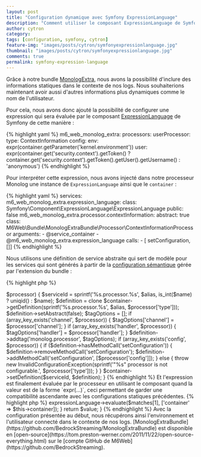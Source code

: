 ```yaml
---
layout: post
title: "Configuration dynamique avec Symfony ExpressionLanguage"
description: "Comment utiliser le composant ExpressionLanguage de Symfony pour rendre dynamique la configuration."
author: cytron
category:
tags: [configuration, symfony, cytron]
feature-img: "images/posts/cytron/symfonyexpressionlanguage.jpg"
thumbnail: "images/posts/cytron/symfonyexpressionlanguage.jpg"
comments: true
permalink: symfony-expression-language
---
```


Grâce à notre bundle [MonologExtra](https://github.com/BedrockStreaming/MonologExtraBundle), nous avons la possibilité d'inclure des informations statiques dans le contexte de nos logs.
Nous souhaiterions maintenant avoir aussi d'autres informations plus dynamiques comme le nom de l'utilisateur.

Pour cela, nous avons donc ajouté la possibilité de configurer une expression qui sera évaluée par le composant [ExpressionLanguage](https://symfony.com/doc/current/components/expression_language/index.html) de Symfony de cette manière :

{% highlight yaml %}
m6_web_monolog_extra:
    processors:
        userProcessor:
            type: ContextInformation
            config:
                env: expr(container.getParameter('kernel.environment'))
                user: expr(container.get('security.context').getToken() ? container.get('security.context').getToken().getUser().getUsername() : 'anonymous')
{% endhighlight %}

Pour interpréter cette expression, nous avons injecté dans notre processeur Monolog une instance de `ExpressionLanguage` ainsi que le `container` :

{% highlight yaml %}
services:
  m6_web_monolog_extra.expression_language:
    class: Symfony\Component\ExpressionLanguage\ExpressionLanguage
    public: false
  m6_web_monolog_extra.processor.contextInformation:
    abstract: true
    class: M6Web\Bundle\MonologExtraBundle\Processor\ContextInformationProcessor
    arguments:
      - @service_container
      - @m6_web_monolog_extra.expression_language
    calls:
      - [ setConfiguration, []]
{% endhighlight %}

Nous utilisons une définition de service abstraite qui sert de modèle pour les services qui sont générés à partir de la [configuration sémantique](https://symfony.com/fr/doc/current/cookbook/bundles/extension.html) gérée par l'extension du bundle :

{% highlight php %}
<?php
foreach ($config['processors'] as $name => $processor) {
    $serviceId = sprintf('%s.processor.%s', $alias, is_int($name) ? uniqid() : $name);

    $definition = clone $container->getDefinition(sprintf('%s.processor.%s', $alias, $processor['type']));
    $definition->setAbstract(false);

    $tagOptions = [];
    if (array_key_exists('channel', $processor)) {
        $tagOptions['channel'] = $processor['channel'];
    }
    if (array_key_exists('handler', $processor)) {
        $tagOptions['handler'] = $processor['handler'];
    }
    $definition->addtag('monolog.processor', $tagOptions);

    if (array_key_exists('config', $processor)) {
        if ($definition->hasMethodCall('setConfiguration')) {
            $definition->removeMethodCall('setConfiguration');
            $definition->addMethodCall('setConfiguration', [$processor['config']]);
        } else {
            throw new InvalidConfigurationException(sprintf('"%s" processor is not configurable.', $processor['type']));
        }
    }

    $container->setDefinition($serviceId, $definition);
}
{% endhighlight %}

Et l'expression est finalement évaluée par le processeur en utilisant le composant quand la valeur est de la forme `expr(...)`, ceci permettant de garder une compatibilité ascendante avec les configurations statiques précédentes.

{% highlight php %}
<?php 
protected function evaluateValue($value)
{
    if (preg_match('/^expr\((.*)\)$/', $value, $matches)) {
        return $this->expressionLanguage->evaluate($matches[1], ['container' => $this->container]);
    }
    return $value;
}
{% endhighlight %}

Avec la configuration présentée au début, nous récupérons ainsi l'environnement et l'utilisateur connecté dans le contexte de nos logs.

[MonologExtraBundle](https://github.com/BedrockStreaming/MonologExtraBundle) est disponible en [open-source](https://tom.preston-werner.com/2011/11/22/open-source-everything.html) sur le [compte GitHub de M6Web](https://github.com/BedrockStreaming).
